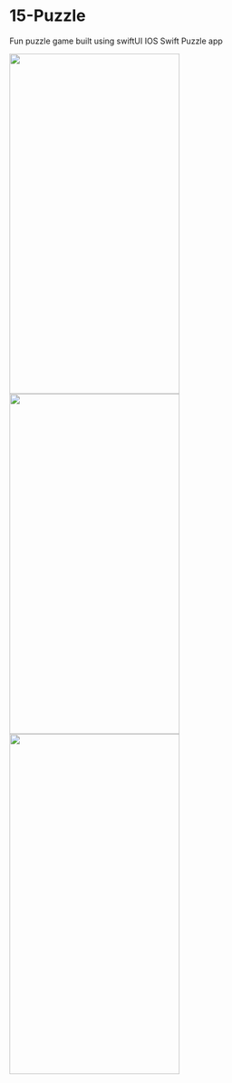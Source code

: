# 15-Puzzle
Fun puzzle game built using swiftUI IOS
Swift Puzzle app 

<img src="https://github.com/user-attachments/assets/1db513ad-d110-4736-a6ed-fd20b14cc43b" width="300" height="600">
<img src="https://github.com/user-attachments/assets/abb76c58-3711-4df4-a77e-60355a118c86" width="300" height="600">
<img src="https://github.com/user-attachments/assets/d7171a6e-7fe9-4f6d-ac23-6c0bb6730881" width="300" height="600">



